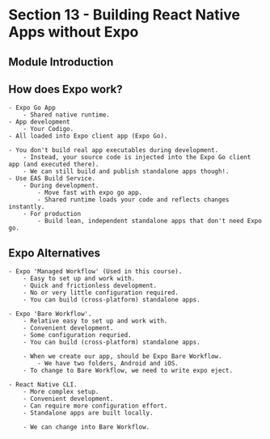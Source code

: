 # Section 13 - Building React Native Apps without Expo

## Module Introduction

## How does Expo work?

    - Expo Go App
        - Shared native runtime.
    - App development
        - Your Codigo.
    - All loaded into Expo client app (Expo Go).

    - You don't build real app executables during development.
        - Instead, your source code is injected into the Expo Go client app (and executed there).
        - We can still build and publish standalone apps though!.
    - Use EAS Build Service.
        - During development.
            - Move fast with expo go app.
            - Shared runtime loads your code and reflects changes instantly.
        - For production
            - Build lean, independent standalone apps that don't need Expo go.

## Expo Alternatives

    - Expo 'Managed Workflow' (Used in this course).
        - Easy to set up and work with.
        - Quick and frictionless development.
        - No or very little configuration required.
        - You can build (cross-platform) standalone apps.

    - Expo 'Bare Workflow'.
        - Relative easy to set up and work with.
        - Convenient development.
        - Some configuration requried.
        - You can build (cross-platform) standalone apps.

        - When we create our app, should be Expo Bare Workflow.
            - We have two folders, Android and iOS.
        - To change to Bare Workflow, we need to write expo eject.

    - React Native CLI.
        - More complex setup.
        - Convenient development.
        - Can require more configuration effort.
        - Standalone apps are built locally.

        - We can change into Bare Workflow.
